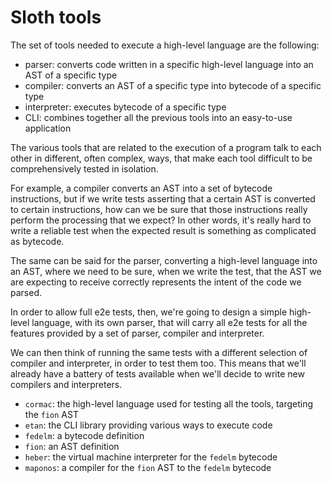 # Sloth tools

The set of tools needed to execute a high-level language are the following:

- parser: converts code written in a specific high-level language into an AST of a specific type
- compiler: converts an AST of a specific type into bytecode of a specific type
- interpreter: executes bytecode of a specific type
- CLI: combines together all the previous tools into an easy-to-use application

The various tools that are related to the execution of a program talk to each other in different, often complex, ways, that make each tool difficult to be comprehensively tested in isolation.

For example, a compiler converts an AST into a set of bytecode instructions, but if we write tests asserting that a certain AST is converted to certain instructions, how can we be sure that those instructions really perform the processing that we expect? In other words, it's really hard to write a reliable test when the expected result is something as complicated as bytecode.

The same can be said for the parser, converting a high-level language into an AST, where we need to be sure, when we write the test, that the AST we are expecting to receive correctly represents the intent of the code we parsed.

In order to allow full e2e tests, then, we're going to design a simple high-level language, with its own parser, that will carry all e2e tests for all the features provided by a set of parser, compiler and interpreter.

We can then think of running the same tests with a different selection of compiler and interpreter, in order to test them too. This means that we'll already have a battery of tests available when we'll decide to write new compilers and interpreters.

- `cormac`: the high-level language used for testing all the tools, targeting the `fion` AST
- `etan`: the CLI library providing various ways to execute code
- `fedelm`: a bytecode definition
- `fion`: an AST definition
- `heber`: the virtual machine interpreter for the `fedelm` bytecode
- `maponos`: a compiler for the `fion` AST to the `fedelm` bytecode
